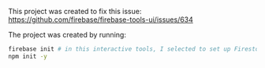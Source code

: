 This project was created to fix this issue:
https://github.com/firebase/firebase-tools-ui/issues/634

The project was created by running:
```bash
firebase init # in this interactive tools, I selected to set up Firestore, Hosting, their emulators, and the emulators UI
npm init -y
```